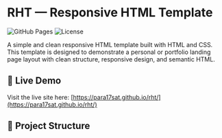 # RHT — Responsive HTML Template

![GitHub Pages](https://img.shields.io/badge/View%20Live-para17sat.github.io/rht-blue)
![License](https://img.shields.io/badge/license-MIT-green)

A simple and clean responsive HTML template built with HTML and CSS. This template is designed to demonstrate a personal or portfolio landing page layout with clean structure, responsive design, and semantic HTML.

## 🔗 Live Demo

Visit the live site here: [https://para17sat.github.io/rht/](https://para17sat.github.io/rht/)

## 📁 Project Structure
